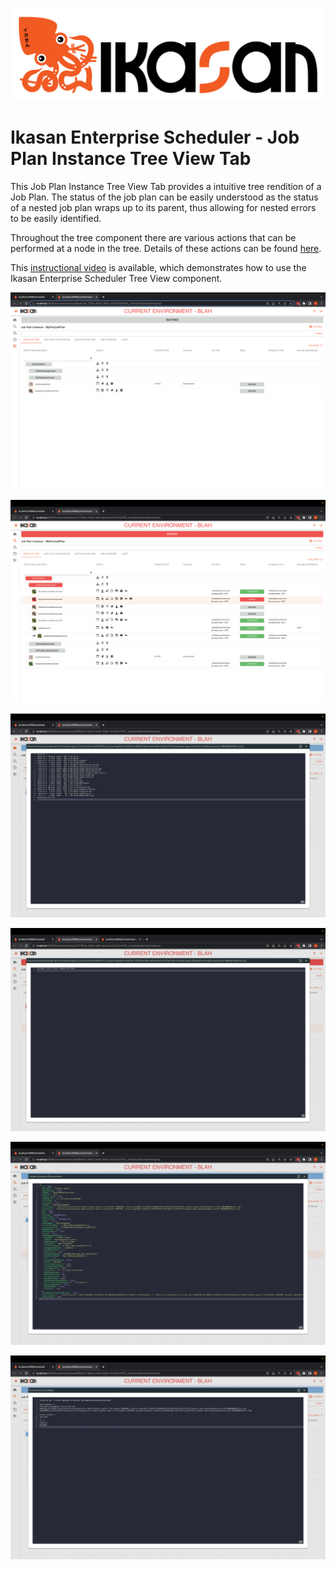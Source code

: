 ![IKASAN](../../../../developer/docs/quickstart-images/Ikasan-title-transparent.png)

# Ikasan Enterprise Scheduler - Job Plan Instance Tree View Tab

This Job Plan Instance Tree View Tab provides a intuitive tree rendition of a Job Plan. The status of the job plan 
can be easily understood as the status of a nested job plan wraps up to its parent, thus allowing for nested errors to be
easily identified.

Throughout the tree component there are various actions that can be performed at a node in the tree. Details of these actions
can be found [here](./job-plan-instance-actions.md).

This [instructional video](https://youtu.be/lVdYv0Q5wRY) is available, which demonstrates how to use the Ikasan Enterprise Scheduler
Tree View component.

![img.png](../../../images/job-plan-instance-tree-view.png)

![img.png](../../../images/job-plan-instance-tree-view-error.png)

![img.png](../../../images/process-output-logs.png)

![img.png](../../../images/process-error-logs.png)

![img.png](../../../images/scheduled-process-event-dialog.png)

![img.png](../../../images/process-execution-details-dialog.png)